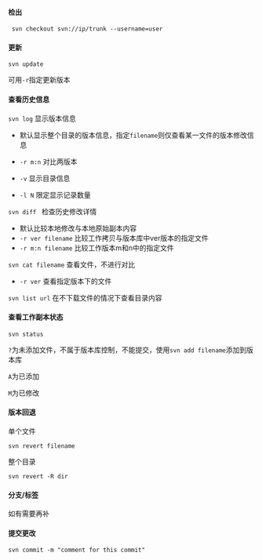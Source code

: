 #### 检出

` svn checkout svn://ip/trunk --username=user`

#### 更新

`svn update`

可用`-r`指定更新版本

#### 查看历史信息

`svn log` 显示版本信息

- 默认显示整个目录的版本信息，指定`filename`则仅查看某一文件的版本修改信息

- `-r m:n` 对比两版本
- `-v` 显示目录信息
- `-l N` 限定显示记录数量

`svn diff ` 检查历史修改详情

- 默认比较本地修改与本地原始副本内容
- `-r ver filename` 比较工作拷贝与版本库中ver版本的指定文件
- `-r m:n filename` 比较工作版本m和n中的指定文件

`svn cat filename` 查看文件，不进行对比

- `-r ver` 查看指定版本下的文件

`svn list url` 在不下载文件的情况下查看目录内容

#### 查看工作副本状态

`svn status`

`?`为未添加文件，不属于版本库控制，不能提交，使用`svn add filename`添加到版本库

`A`为已添加

`M`为已修改

#### 版本回退

单个文件

`svn revert filename`

整个目录

`svn revert -R dir`

#### 分支/标签

如有需要再补

#### 提交更改

`svn commit -m "comment for this commit"`

